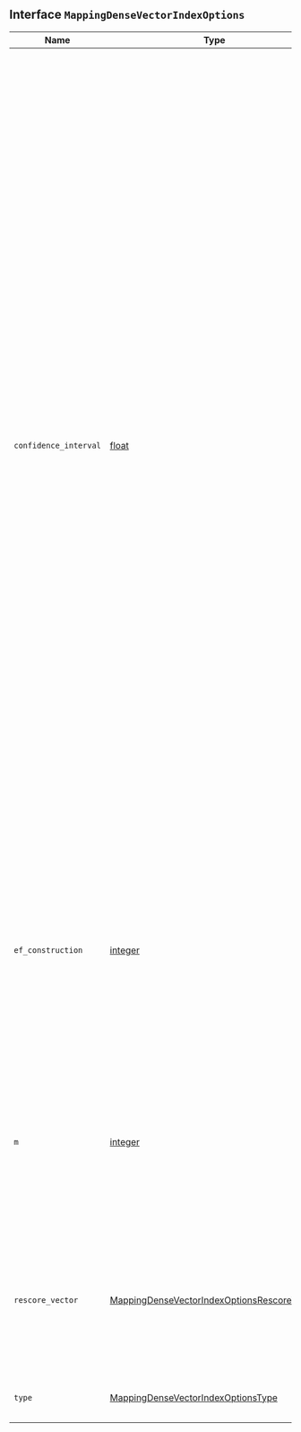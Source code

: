 ## Interface `MappingDenseVectorIndexOptions`

| Name | Type | Description |
| - | - | - |
| `confidence_interval` | [float](./float.md) | The confidence interval to use when quantizing the vectors. Can be any value between and including `0.90` and `1.0` or exactly `0`. When the value is `0`, this indicates that dynamic quantiles should be calculated for optimized quantization. When between `0.90` and `1.0`, this value restricts the values used when calculating the quantization thresholds. For example, a value of `0.95` will only use the middle `95%` of the values when calculating the quantization thresholds (e.g. the highest and lowest `2.5%` of values will be ignored). Defaults to `1/(dims + 1)` for `int8` quantized vectors and `0` for `int4` for dynamic quantile calculation. Only applicable to `int8_hnsw`, `int4_hnsw`, `int8_flat`, and `int4_flat` index types. |
| `ef_construction` | [integer](./integer.md) | The number of candidates to track while assembling the list of nearest neighbors for each new node. Only applicable to `hnsw`, `int8_hnsw`, `bbq_hnsw`, and `int4_hnsw` index types. |
| `m` | [integer](./integer.md) | The number of neighbors each node will be connected to in the HNSW graph. Only applicable to `hnsw`, `int8_hnsw`, `bbq_hnsw`, and `int4_hnsw` index types. |
| `rescore_vector` | [MappingDenseVectorIndexOptionsRescoreVector](./MappingDenseVectorIndexOptionsRescoreVector.md) | The rescore vector options. This is only applicable to `bbq_hnsw`, `int4_hnsw`, `int8_hnsw`, `bbq_flat`, `int4_flat`, and `int8_flat` index types. |
| `type` | [MappingDenseVectorIndexOptionsType](./MappingDenseVectorIndexOptionsType.md) | The type of kNN algorithm to use. |
